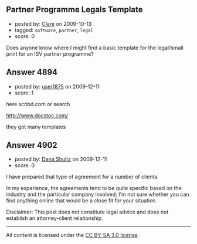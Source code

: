 ## Partner Programme Legals Template

- posted by: [Clare](https://stackexchange.com/users/-1/633-clare) on 2009-10-13
- tagged: `software`, `partner`, `legal`
- score: 0

Does anyone know where I might find a basic template for the legal/small print for an ISV partner programme?


## Answer 4894

- posted by: [user1875](https://stackexchange.com/users/-1/1875-user1875) on 2009-12-11
- score: 1

here scribd.com
or search  

http://www.docstoc.com/

they got many templates 


## Answer 4902

- posted by: [Dana Shultz](https://stackexchange.com/users/-1/1841-dana-shultz) on 2009-12-11
- score: 0

I have prepared that type of agreement for a number of clients.

In my experience, the agreements tend to be quite specific based on the industry and the particular company involved; I'm not sure whether you can find anything online that would be a close fit for your situation.

Disclaimer: This post does not constitute legal advice and does not establish an attorney-client relationship.



---

All content is licensed under the [CC BY-SA 3.0 license](https://creativecommons.org/licenses/by-sa/3.0/).

